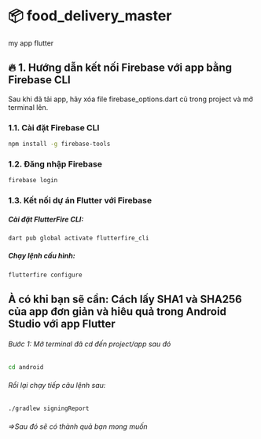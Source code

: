 # 📦 food_delivery_master
my app flutter

## 🔥 1. Hướng dẫn kết nối Firebase với app bằng Firebase CLI
Sau khi đã tải app, hãy xóa file firebase_options.dart cũ trong project và mở terminal lên.

### 1.1. Cài đặt Firebase CLI
```bash
npm install -g firebase-tools
```
### 1.2. Đăng nhập Firebase
```bash 
firebase login
```

### 1.3. Kết nối dự án Flutter với Firebase
##### Cài đặt FlutterFire CLI:
```bash
dart pub global activate flutterfire_cli
```
##### Chạy lệnh cấu hình:
```bash
flutterfire configure
```

## À có khi bạn sẽ cần: Cách lấy SHA1 và SHA256 của app đơn giản và hiêu quả trong Android Studio với app Flutter
###### Bước 1: Mở terminal đã cd đến project/app sau đó 
```bash
cd android
```
###### Rồi lại chạy tiếp câu lệnh sau: 
```bash
./gradlew signingReport
```
###### =>Sau đó sẽ có thành quả bạn mong muốn 
